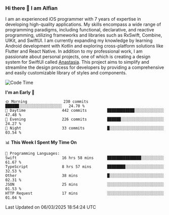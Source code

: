 ### Hi there 👋 I am Alfian
I am an experienced iOS programmer with 7 years of expertise in developing high-quality applications. My skills encompass a wide range of programming paradigms, including functional, declarative, and reactive programming, utilizing frameworks and libraries such as RxSwift, Combine, UIKit, and SwiftUI. I am currently expanding my knowledge by learning Android development with Kotlin and exploring cross-platform solutions like Flutter and React Native. In addition to my professional work, I am passionate about personal projects, one of which is creating a design system for SwiftUI called [Anastasia](https://github.com/alfian0/Anastasia). This project aims to simplify and streamline the design process for developers by providing a comprehensive and easily customizable library of styles and components.

<!--START_SECTION:waka-->
![Code Time](http://img.shields.io/badge/Code%20Time-594%20hrs%2024%20mins-blue)

**I'm an Early 🐤** 

```text
🌞 Morning                230 commits         ██████░░░░░░░░░░░░░░░░░░░   24.70 % 
🌆 Daytime                442 commits         ████████████░░░░░░░░░░░░░   47.48 % 
🌃 Evening                226 commits         ██████░░░░░░░░░░░░░░░░░░░   24.27 % 
🌙 Night                  33 commits          █░░░░░░░░░░░░░░░░░░░░░░░░   03.54 % 
```


📊 **This Week I Spent My Time On** 

```text
💬 Programming Languages: 
Swift                    16 hrs 58 mins      ███████████████░░░░░░░░░░   61.67 % 
TypeScript               8 hrs 57 mins       ████████░░░░░░░░░░░░░░░░░   32.53 % 
Other                    38 mins             █░░░░░░░░░░░░░░░░░░░░░░░░   02.31 % 
JSON                     25 mins             ░░░░░░░░░░░░░░░░░░░░░░░░░   01.53 % 
HTTP Request             17 mins             ░░░░░░░░░░░░░░░░░░░░░░░░░   01.04 % 
```


 Last Updated on 06/03/2025 18:54:24 UTC
<!--END_SECTION:waka-->
